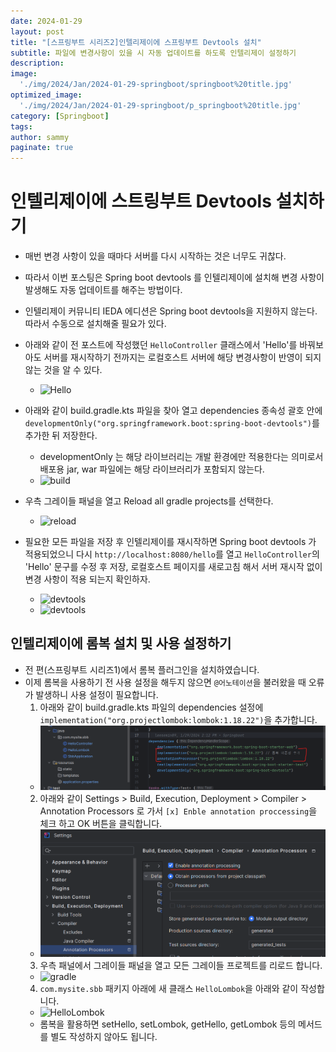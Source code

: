 ```yaml
---
date: 2024-01-29
layout: post
title: "[스프링부트 시리즈2]인텔리제이에 스프링부트 Devtools 설치"
subtitle: 파일에 변경사항이 있을 시 자동 업데이트를 하도록 인텔리제이 설정하기
description: 
image: 
  './img/2024/Jan/2024-01-29-springboot/springboot%20title.jpg'
optimized_image:    
  './img/2024/Jan/2024-01-29-springboot/p_springboot%20title.jpg'
category: [Springboot]
tags:
author: sammy
paginate: true
---
```


# 인텔리제이에 스트링부트 Devtools 설치하기
- 매번 변경 사항이 있을 때마다 서버를 다시 시작하는 것은 너무도 귀찮다.
- 따라서 이번 포스팅은 Spring boot devtools 를 인텔리제이에 설치해 변경 사항이 발생해도 자동 업데이트를 해주는 방법이다.
- 인텔리제이 커뮤니티 IEDA 에디션은 Spring boot devtools을 지원하지 않는다. 따라서 수동으로 설치해줄 필요가 있다.
  
- 아래와 같이 전 포스트에 작성했던 `HelloController` 클래스에서 'Hello'를 바꿔보아도 서버를 재시작하기 전까지는 로컬호스트 서버에 해당 변경사항이 반영이 되지 않는 것을 알 수 있다.
  - ![Hello](https://github.com/leesemin89/blog/blob/master/img/2024-01-29-springboot-devtool/devtool/1.png?raw=true)
- 아래와 같이 build.gradle.kts 파일을 찾아 열고 dependencies 종속성 괄호 안에 `developmentOnly("org.springframework.boot:spring-boot-devtools")`를 추가한 뒤 저장한다.
  - developmentOnly 는 해당 라이브러리는 개발 환경에만 적용한다는 의미로서 배포용 jar, war 파일에는 해당 라이브러리가 포함되지 않는다.
  - ![build](https://github.com/leesemin89/blog/blob/master/img/2024-01-29-springboot-devtool/devtool/2.png?raw=true)
- 우측 그레이들 패널을 열고 Reload all gradle projects를 선택한다.
  - ![reload](https://github.com/leesemin89/blog/blob/master/img/2024-01-29-springboot-devtool/devtool/3.png?raw=true)
- 필요한 모든 파일을 저장 후 인텔리제이를 재시작하면 Spring boot devtools 가 적용되었으니 다시 `http://localhost:8080/hello`를 열고 `HelloController`의 'Hello' 문구를 수정 후 저장, 로컬호스트 페이지를 새로고침 해서 서버 재시작 없이 변경 사항이 적용 되는지 확인하자.
  - ![devtools](https://github.com/leesemin89/blog/blob/master/img/2024-01-29-springboot-devtool/devtool/4.png?raw=true)
  - ![devtools](https://github.com/leesemin89/blog/blob/master/img/2024-01-29-springboot-devtool/devtool/5.png?raw=true)
  
## 인텔리제이에 롬복 설치 및 사용 설정하기
- 전 편(스프링부트 시리즈1)에서 롬복 플러그인을 설치하였습니다.
- 이제 롬복을 사용하기 전 사용 설정을 해두지 않으면 `@어노테이션`을 불러왔을 때 오류가 발생하니 사용 설정이 필요합니다.
  1. 아래와 같이 build.gradle.kts 파일의 dependencies 설정에 `implementation("org.projectlombok:lombok:1.18.22")`을 추가합니다.
  - ![dependency](https://github.com/leesemin89/blog/blob/master/img/2024-01-29-springboot-devtool/lombok/1.dependency_new.png?raw=true)
  2. 아래와 같이 Settings > Build, Execution, Deployment > Compiler > Annotation Processors 로 가서 `[x] Enble annotation proccessing`을 체크 하고 OK 버튼을 클릭합니다.
  - ![annotation](https://github.com/leesemin89/blog/blob/master/img/2024-01-29-springboot-devtool/lombok/2.annotation.png?raw=true)
  3. 우측 패널에서 그레이들 패널을 열고 모든 그레이들 프로젝트를 리로드 합니다.
  - ![gradle](https://github.com/leesemin89/blog/blob/master/img/2024-01-29-springboot-devtool/lombok/2.gradle.png?raw=true)
  4. `com.mysite.sbb` 패키지 아래에 새 클래스 `HelloLombok`을 아래와 같이 작성합니다.
  - ![HelloLombok](https://github.com/leesemin89/blog/blob/master/img/2024-01-29-springboot-devtool/lombok/4.HelloLombok.png?raw=true)
  - 롬복을 활용하면 setHello, setLombok, getHello, getLombok 등의 메서드를 별도 작성하지 않아도 됩니다.

